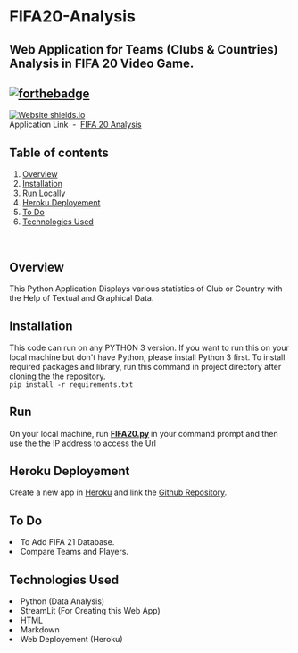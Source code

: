 # FIFA20-Analysis

Web Application for Teams (Clubs & Countries) Analysis in FIFA 20 Video Game. <br>
---
[![forthebadge](https://forthebadge.com/images/badges/made-with-crayons.svg)](https://www.linkedin.com/in/305kishan/)
<br>
---
[![Website shields.io](https://img.shields.io/website-up-down-green-red/http/shields.io.svg)](https://analysis-fifa20.herokuapp.com/)<br>
Application Link &nbsp;-&nbsp; [FIFA 20 Analysis](https://analysis-fifa20.herokuapp.com/)


## Table of contents
<div style="margin-top: 10px">
    <ol>
        <li><a href="#overview">Overview</a></li>
        <li><a href="#installation">Installation</a></li>
        <li><a href="#run">Run Locally</a></li>
        <li><a href="#heroku deployement">Heroku Deployement</a></li>
        <li><a href="#todo">To Do</a></li>
        <li><a href="#technologies">Technologies Used</a></li>
    </ol>
</div>
<br>



## Overview
This Python Application Displays various statistics of Club or Country with the Help of Textual and Graphical Data.


## Installation 
This code can run on any PYTHON 3 version. If you want to run this on your local machine but don't have Python, please install Python 3 first. To install required packages and library, run this command in project directory after cloning the the repository.<br>
```pip install -r requirements.txt```


## Run 
On your local machine, run <b> [FIFA20.py](https://github.com/305kishan/FIFA20-Analysis/blob/main/FIFA20.py) </b> in your command prompt and then use the the IP address to access the Url



## Heroku Deployement
Create a new app in [Heroku](https://www.heroku.com/) and link the [Github Repository](https://github.com/305kishan/FIFA20-Analysis). </div>


## To Do
<li>To Add FIFA 21 Database.
<li>Compare Teams and Players. </div>

           
## Technologies Used
<li> Python (Data Analysis)
<li> StreamLit (For Creating this Web App)
<li> HTML
<li> Markdown
<li> Web Deployement (Heroku) </div>
